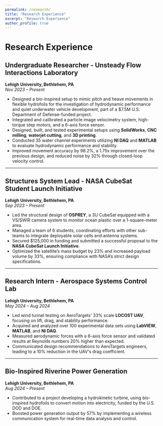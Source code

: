 ```yaml
---
permalink: /research/
title: "Research Experience"
excerpt: "Research Experience"
author_profile: true
---
```


# Research Experience

## Undergraduate Researcher - Unsteady Flow Interactions Laboratory
**Lehigh University, Bethlehem, PA**  
*Nov 2023 – Present*

- Designed a bio-inspired setup to mimic pitch and heave movements in flexible hydrofoils for the investigation of hydrodynamic performance and quiet underwater vehicle development, part of a $7.5M U.S. Department of Defense-funded project.
- Integrated and calibrated a particle image velocimetry system, high-torque step motors, and a 6-axis force sensor.
- Designed, built, and tested experimental setups using **SolidWorks**, **CNC milling**, **waterjet cutting**, and **3D printing**.
- Conducted 35 water channel experiments utilizing **NI DAQ** and **MATLAB** to evaluate hydrodynamic performance and stability.
- Improved movement accuracy by 98.2%, a 1.75x improvement over the previous design, and reduced noise by 32% through closed-loop velocity control.

---

## Structures System Lead - NASA CubeSat Student Launch Initiative
**Lehigh University, Bethlehem, PA**  
*Sep 2023 – Present*

- Led the structural design of **OSPREY**, a 3U CubeSat equipped with a VS/SWIR camera system to monitor ocean plastic over a 1-square-meter area.
- Managed a team of 6 students, coordinating efforts with other sub-teams to integrate deployable solar cells and antenna systems.
- Secured $125,000 in funding and submitted a successful proposal to the **NASA CubeSat Launch Initiative**.
- Optimized the satellite’s mass budget by 23% and increased payload volume by 33%, ensuring compliance with NASA’s strict design specifications.

---

## Research Intern - Aerospace Systems Control Lab
**Lehigh University, Bethlehem, PA**  
*May 2024 – Aug 2024*

- Led wind tunnel testing on AeroTargets' 33% scale **LOCOST UAV**, focusing on lift, drag, and stability performance.
- Acquired and analyzed over 100 experimental data sets using **LabVIEW**, **MATLAB**, and **NI DAQ**.
- Measured aerodynamic forces with a 6-axis force sensor and validated results at Reynolds numbers 20% higher than expected.
- Communicated design recommendations to AeroTargets engineers, leading to a 10% reduction in the UAV's drag coefficient.

---

## Bio-Inspired Riverine Power Generation
**Lehigh University, Bethlehem, PA**  
*Aug 2024 – Present*

- Contributed to a project developing a hydrokinetic turbine, using bio-inspired hydrofoils to convert motion into electricity, funded by the U.S. DOD and DOE.
- Boosted power generation output by 57% by implementing a wireless communication system for real-time data analysis and control.


